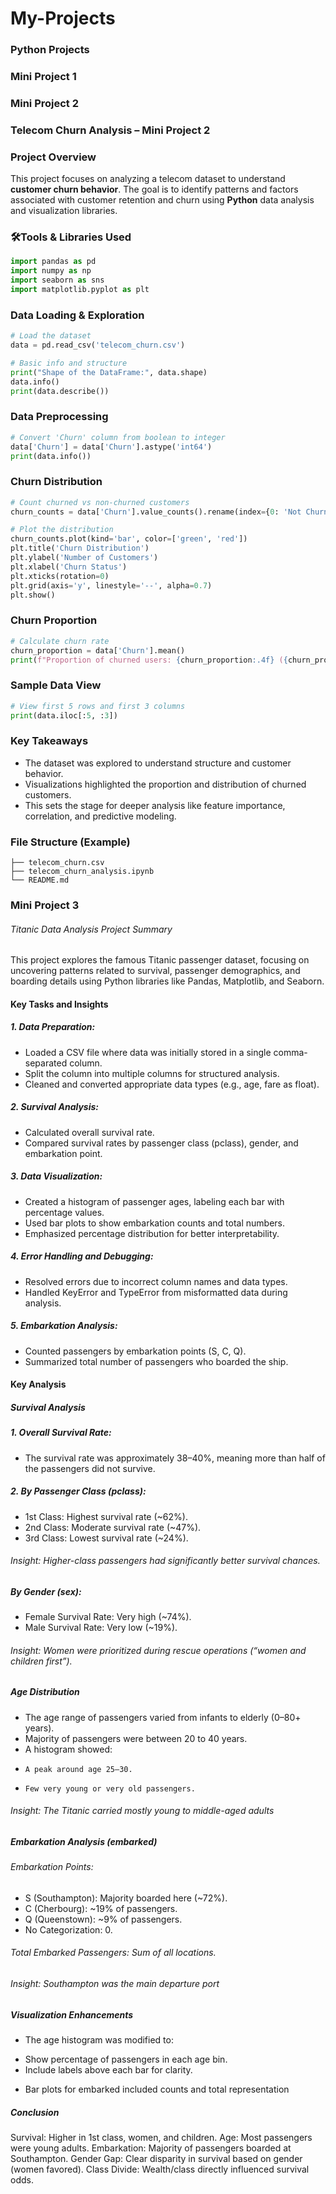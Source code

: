 # My-Projects
### Python Projects
### Mini Project 1

### Mini Project 2

### Telecom Churn Analysis – Mini Project 2

### Project Overview

This project focuses on analyzing a telecom dataset to understand **customer churn behavior**. The goal is to identify patterns and factors associated with customer retention and churn using **Python** data analysis and visualization libraries.


### 🛠Tools & Libraries Used

```python
import pandas as pd
import numpy as np
import seaborn as sns
import matplotlib.pyplot as plt
```

### Data Loading & Exploration

```python
# Load the dataset
data = pd.read_csv('telecom_churn.csv')

# Basic info and structure
print("Shape of the DataFrame:", data.shape)
data.info()
print(data.describe())
```

### Data Preprocessing

```python
# Convert 'Churn' column from boolean to integer
data['Churn'] = data['Churn'].astype('int64')
print(data.info())
```

### Churn Distribution

```python
# Count churned vs non-churned customers
churn_counts = data['Churn'].value_counts().rename(index={0: 'Not Churned', 1: 'Churned'})

# Plot the distribution
churn_counts.plot(kind='bar', color=['green', 'red'])
plt.title('Churn Distribution')
plt.ylabel('Number of Customers')
plt.xlabel('Churn Status')
plt.xticks(rotation=0)
plt.grid(axis='y', linestyle='--', alpha=0.7)
plt.show()
```

### Churn Proportion

```python
# Calculate churn rate
churn_proportion = data['Churn'].mean()
print(f"Proportion of churned users: {churn_proportion:.4f} ({churn_proportion*100:.2f}%)")
```

### Sample Data View

```python
# View first 5 rows and first 3 columns
print(data.iloc[:5, :3])
```

### Key Takeaways

* The dataset was explored to understand structure and customer behavior.
* Visualizations highlighted the proportion and distribution of churned customers.
* This sets the stage for deeper analysis like feature importance, correlation, and predictive modeling.


### File Structure (Example)

```
├── telecom_churn.csv
├── telecom_churn_analysis.ipynb
└── README.md
```


### Mini Project 3
###### Titanic Data Analysis Project Summary
This project explores the famous Titanic passenger dataset, focusing on uncovering patterns related to survival, passenger demographics, and boarding details using Python libraries like Pandas, Matplotlib, and Seaborn.

#### Key Tasks and Insights
##### 1.	Data Preparation:
* Loaded a CSV file where data was initially stored in a single comma-separated column.
* Split the column into multiple columns for structured analysis.
* Cleaned and converted appropriate data types (e.g., age, fare as float).
##### 2.	Survival Analysis:
* Calculated overall survival rate.
* Compared survival rates by passenger class (pclass), gender, and embarkation point.
##### 3.	Data Visualization:
* Created a histogram of passenger ages, labeling each bar with percentage values.
* Used bar plots to show embarkation counts and total numbers.
* Emphasized percentage distribution for better interpretability.
##### 4.	Error Handling and Debugging:
* Resolved errors due to incorrect column names and data types.
* Handled KeyError and TypeError from misformatted data during analysis.
##### 5.	Embarkation Analysis:
* Counted passengers by embarkation points (S, C, Q).
* Summarized total number of passengers who boarded the ship.

#### Key Analysis
##### Survival Analysis
##### 1. Overall Survival Rate:
* The survival rate was approximately 38–40%, meaning more than half of the passengers did not survive.
##### 2. By Passenger Class (pclass):
* 1st Class: Highest survival rate (~62%).
* 2nd Class: Moderate survival rate (~47%).
* 3rd Class: Lowest survival rate (~24%).
###### Insight: Higher-class passengers had significantly better survival chances.

##### By Gender (sex):
* Female Survival Rate: Very high (~74%).
* Male Survival Rate: Very low (~19%).
###### Insight: Women were prioritized during rescue operations (“women and children first”).

##### Age Distribution
* The age range of passengers varied from infants to elderly (0–80+ years).
* Majority of passengers were between 20 to 40 years.
* A histogram showed:
*     A peak around age 25–30.
*     Few very young or very old passengers.
###### Insight: The Titanic carried mostly young to middle-aged adults

##### Embarkation Analysis (embarked)
###### Embarkation Points:
* S (Southampton): Majority boarded here (~72%).
* C (Cherbourg): ~19% of passengers.
* Q (Queenstown): ~9% of passengers.
* No Categorization: 0.
###### Total Embarked Passengers: Sum of all locations.
###### Insight: Southampton was the main departure port

##### Visualization Enhancements
* The age histogram was modified to:
- Show percentage of passengers in each age bin.
- Include labels above each bar for clarity.
* Bar plots for embarked included counts and total representation

##### Conclusion
Survival:      Higher in 1st class, women, and children.
Age:	         Most passengers were young adults.
Embarkation:   Majority of passengers boarded at Southampton.
Gender Gap:    Clear disparity in survival based on gender (women favored).
Class Divide:  Wealth/class directly influenced survival odds.




